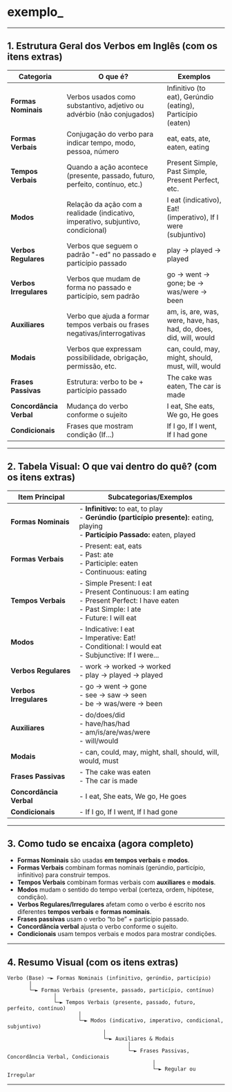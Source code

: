 # exemplo_

---

## **1. Estrutura Geral dos Verbos em Inglês (com os itens extras)**

| Categoria            | O que é?                                                                              | Exemplos                                        |
|----------------------|---------------------------------------------------------------------------------------|-------------------------------------------------|
| **Formas Nominais**  | Verbos usados como substantivo, adjetivo ou advérbio (não conjugados)                 | Infinitivo (to eat), Gerúndio (eating), Particípio (eaten) |
| **Formas Verbais**   | Conjugação do verbo para indicar tempo, modo, pessoa, número                          | eat, eats, ate, eaten, eating                   |
| **Tempos Verbais**   | Quando a ação acontece (presente, passado, futuro, perfeito, contínuo, etc.)          | Present Simple, Past Simple, Present Perfect, etc. |
| **Modos**            | Relação da ação com a realidade (indicativo, imperativo, subjuntivo, condicional)     | I eat (indicativo), Eat! (imperativo), If I were (subjuntivo) |
| **Verbos Regulares** | Verbos que seguem o padrão "-ed" no passado e particípio passado                      | play → played → played                          |
| **Verbos Irregulares**| Verbos que mudam de forma no passado e particípio, sem padrão                        | go → went → gone; be → was/were → been          |
| **Auxiliares**       | Verbo que ajuda a formar tempos verbais ou frases negativas/interrogativas             | am, is, are, was, were, have, has, had, do, does, did, will, would |
| **Modais**           | Verbos que expressam possibilidade, obrigação, permissão, etc.                        | can, could, may, might, should, must, will, would |
| **Frases Passivas**  | Estrutura: verbo to be + particípio passado                                           | The cake was eaten, The car is made             |
| **Concordância Verbal** | Mudança do verbo conforme o sujeito                                                | I eat, She eats, We go, He goes                 |
| **Condicionais**     | Frases que mostram condição (If...)                                                  | If I go, If I went, If I had gone               |

---

## **2. Tabela Visual: O que vai dentro do quê? (com os itens extras)**

| Item Principal        | Subcategorias/Exemplos                                                                           |
|----------------------|--------------------------------------------------------------------------------------------------|
| **Formas Nominais**  | - **Infinitivo:** to eat, to play <br> - **Gerúndio (particípio presente):** eating, playing <br> - **Particípio Passado:** eaten, played |
| **Formas Verbais**   | - Present: eat, eats <br> - Past: ate <br> - Participle: eaten <br> - Continuous: eating         |
| **Tempos Verbais**   | - Simple Present: I eat <br> - Present Continuous: I am eating <br> - Present Perfect: I have eaten <br> - Past Simple: I ate <br> - Future: I will eat |
| **Modos**            | - Indicative: I eat <br> - Imperative: Eat! <br> - Conditional: I would eat <br> - Subjunctive: If I were... |
| **Verbos Regulares** | - work → worked → worked <br> - play → played → played                                           |
| **Verbos Irregulares** | - go → went → gone <br> - see → saw → seen <br> - be → was/were → been                        |
| **Auxiliares**       | - do/does/did <br> - have/has/had <br> - am/is/are/was/were <br> - will/would                    |
| **Modais**           | - can, could, may, might, shall, should, will, would, must                                       |
| **Frases Passivas**  | - The cake was eaten <br> - The car is made                                                      |
| **Concordância Verbal** | - I eat, She eats, We go, He goes                                                             |
| **Condicionais**     | - If I go, If I went, If I had gone                                                              |

---

## **3. Como tudo se encaixa (agora completo)**

- **Formas Nominais** são usadas **em tempos verbais** e **modos**.
- **Formas Verbais** combinam formas nominais (gerúndio, particípio, infinitivo) para construir tempos.
- **Tempos Verbais** combinam formas verbais com **auxiliares** e **modais**.
- **Modos** mudam o sentido do tempo verbal (certeza, ordem, hipótese, condição).
- **Verbos Regulares/Irregulares** afetam como o verbo é escrito nos diferentes **tempos verbais** e **formas nominais**.
- **Frases passivas** usam o verbo “to be” + particípio passado.
- **Concordância verbal** ajusta o verbo conforme o sujeito.
- **Condicionais** usam tempos verbais e modos para mostrar condições.

---

## **4. Resumo Visual (com os itens extras)**

```
Verbo (Base) ─► Formas Nominais (infinitivo, gerúndio, particípio)
       │
       └─► Formas Verbais (presente, passado, particípio, contínuo)
               │
               └─► Tempos Verbais (presente, passado, futuro, perfeito, contínuo)
                       │
                       └─► Modos (indicativo, imperativo, condicional, subjuntivo)
                               │
                               └─► Auxiliares & Modais
                                       │
                                       └─► Frases Passivas, Concordância Verbal, Condicionais
                                               │
                                               └─► Regular ou Irregular
```

---
